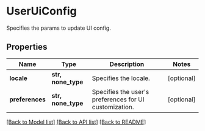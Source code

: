 # UserUiConfig

Specifies the params to update UI config.

## Properties
Name | Type | Description | Notes
------------ | ------------- | ------------- | -------------
**locale** | **str, none_type** | Specifies the locale. | [optional] 
**preferences** | **str, none_type** | Specifies the user&#39;s preferences for UI customization. | [optional] 

[[Back to Model list]](../README.md#documentation-for-models) [[Back to API list]](../README.md#documentation-for-api-endpoints) [[Back to README]](../README.md)


